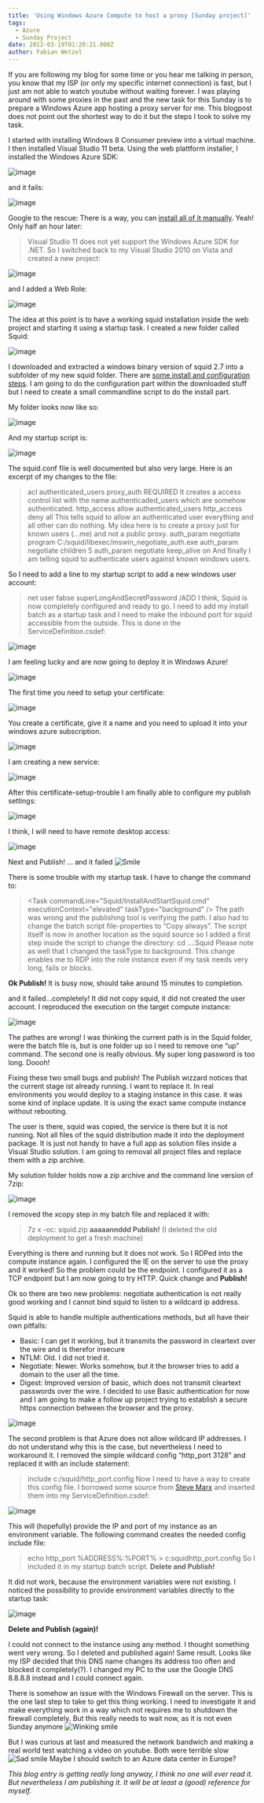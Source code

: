 ```yaml
---
title: 'Using Windows Azure Compute to host a proxy [Sunday project]'
tags:
  - Azure
  - Sunday Project
date: 2012-03-19T01:20:21.000Z
author: Fabian Wetzel
---
```


If you are following my blog for some time or you hear me talking in person, you know that my ISP (or only my specific internet connection) is fast, but I just am not able to watch youtube without waiting forever. I was playing around with some proxies in the past and the new task for this Sunday is to prepare a Windows Azure app hosting a proxy server for me. This blogpost does not point out the shortest way to do it but the steps I took to solve my task.

I started with installing Windows 8 Consumer preview into a virtual machine. I then installed Visual Studio 11 beta. Using the web plattform installer, I installed the Windows Azure SDK:

![image](image62.png "image")

and it fails:

![image](image63.png "image")

Google to the rescue: <!--more-->There is a way, you can [install all of it manually](http://www.windowsazure.com/en-us/develop/net/other-resources/windows-azure-on-windows-8/). Yeah! Only half an hour later:
> Visual Studio 11 does not yet support the Windows Azure SDK for .NET.
So I switched back to my Visual Studio 2010 on Vista and created a new project:

![image](image64.png "image")

and I added a Web Role:

![image](image65.png "image")

The idea at this point is to have a working squid installation inside the web project and starting it using a startup task. I created a new folder called Squid:

![image](image66.png "image")

I downloaded and extracted a windows binary version of squid 2.7 into a subfolder of my new squid folder. There are [some install and configuration steps](http://squid.acmeconsulting.it/Squid27.html). I am going to do the configuration part within the downloaded stuff but I need to create a small commandline script to do the install part.

My folder looks now like so:

![image](image67.png "image")

And my startup script is:

![image](image68.png "image")

The squid.conf file is well documented but also very large. Here is an excerpt of my changes to the file:
> acl authenticated_users proxy_auth REQUIRED
It creates a access control list with the name authenticaded_users which are somehow authenticated.
> http_access allow authenticated_users
> http_access deny all
This tells squid to allow an authenticated user everything and all other can do nothing. My idea here is to create a proxy just for known users (…me) and not a public proxy.
> auth_param negotiate program C:/squid/libexec/mswin_negotiate_auth.exe
> auth_param negotiate children 5
> auth_param negotiate keep_alive on
And finally I am telling squid to authenticate users against known windows users.

So I need to add a line to my startup script to add a new windows user account:
> net user fabse superLongAndSecretPassword /ADD
I think, Squid is now completely configured and ready to go. I need to add my install batch as a startup task and I need to make the inbound port for squid accessible from the outside. This is done in the ServiceDefinition.csdef:

![image](image69.png "image")

I am feeling lucky and are now going to deploy it in Windows Azure!

![image](image70.png "image")

The first time you need to setup your certificate:

![image](image71.png "image")

You create a certificate, give it a name and you need to upload it into your windows azure subscription.

![image](image72.png "image")

I am creating a new service:

![image](image73.png "image")

After this certificate-setup-trouble I am finally able to configure my publish settings:

![image](image74.png "image")

I think, I will need to have remote desktop access:

![image](image75.png "image")

Next and Publish! … and it failed ![Smile](wlEmoticon-smile2.png)

There is some trouble with my startup task. I have to change the command to:
> &lt;Task commandLine="Squid/InstallAndStartSquid.cmd" executionContext="elevated" taskType="background" /&gt;
The path was wrong and the publishing tool is verifying the path. I also had to change the batch script file-properties to “Copy always”. The script itself is now in another location as the squid source so I added a first step inside the script to change the directory:
> cd ....Squid
Please note as well that I changed the taskType to background. This change enables me to RDP into the role instance even if my task needs very long, fails or blocks.

**Ok Publish!** It is busy now, should take around 15 minutes to completion.

and it failed…completely! It did not copy squid, it did not created the user account. I reproduced the execution on the target compute instance:

![image](image76.png "image")

The pathes are wrong! I was thinking the current path is in the Squid folder, were the batch file is, but is one folder up so I need to remove one “up” command. The second one is really obvious. My super long password is too long. Doooh!

Fixing these two small bugs and publish! The Publish wizzard notices that the current stage ist already running. I want to replace it. In real environments you would deploy to a staging instance in this case. it was some kind of inplace update. It is using the exact same compute instance without rebooting.

The user is there, squid was copied, the service is there but it is not running. Not all files of the squid distribution made it into the deployment package. It is just not handy to have a full app as solution files inside a Visual Studio solution. I am going to removal all project files and replace them with a zip archive.

My solution folder holds now a zip archive and the command line version of 7zip:

![image](image77.png "image")

I removed the xcopy step in my batch file and replaced it with:
> 7z x -oc: squid.zip
**aaaaannddd Publish!** (I deleted the old deployment to get a fresh machine)

Everything is there and running but it does not work. So I RDPed into the compute instance again. I configured the IE on the server to use the proxy and it worked! So the problem could be the endpoint. I configured it as a TCP endpoint but I am now going to try HTTP. Quick change and **Publish!**

Ok so there are two new problems: negotiate authentication is not really good working and I cannot bind squid to listen to a wildcard ip address.

Squid is able to handle multiple authentications methods, but all have their own pitfalls:

*   Basic: I can get it working, but it transmits the password in cleartext over the wire and is therefor insecure
*   NTLM: Old. I did not tried it.
*   Negotiate: Newer. Works somehow, but it the browser tries to add a domain to the user all the time.
*   Digest: Improved version of basic, which does not transmit cleartext passwords over the wire.
I decided to use Basic authentication for now and I am going to make a follow up project trying to establish a secure https connection between the browser and the proxy.

![image](image78.png "image")

The second problem is that Azure does not allow wildcard IP addresses. I do not understand why this is the case, but nevertheless I need to workaround it. I removed the simple wildcard config “http_port 3128” and replaced it with an include statement:
> include c:/squid/http_port.config
Now I need to have a way to create this config file. I borrowed some source from [Steve Marx](http://blog.smarx.com/posts/tutorial-running-the-mongoose-web-server-in-windows-azure) and inserted them into my ServiceDefinition.csdef:

![image](image79.png "image")

This will (hopefully) provide the IP and port of my instance as an environment variable. The following command creates the needed config include file:
> echo http_port %ADDRESS%:%PORT% &gt; c:squidhttp_port.config
So I included it in my startup batch script. **Delete and Publish!**

It did not work, because the environment variables were not existing. I noticed the possibility to provide environment variables directly to the startup task:

![image](image80.png "image")

**Delete and Publish (again)!**

I could not connect to the instance using any method. I thought something went very wrong. So I deleted and published again! Same result. Looks like my ISP decided that this DNS name changes its address too often and blocked it completely(?). I changed my PC to the use the Google DNS 8.8.8.8 instead and I could connect again.

There is somehow an issue with the Windows Firewall on the server. This is the one last step to take to get this thing working. I need to investigate it and make everything work in a way which not requires me to shutdown the firewall completely. But this really needs to wait now, as it is not even Sunday anymore ![Winking smile](wlEmoticon-winkingsmile6.png)

But I was curious at last and measured the network bandwich and making a real world test watching a video on youtube. Both were terrible slow ![Sad smile](wlEmoticon-sadsmile.png) Maybe I should switch to an Azure data center in Europe?

_This blog entry is getting really long anyway, I think no one will ever read it. But nevertheless I am publishing it. It will be at least a (good) reference for myself._


